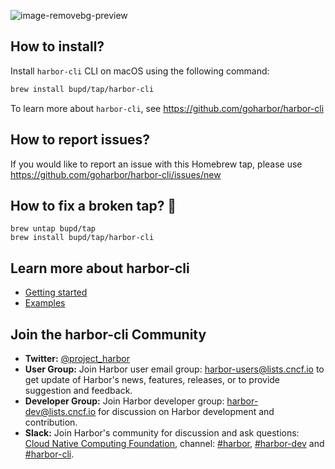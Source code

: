 ![image-removebg-preview](https://github.com/user-attachments/assets/22aac27e-31b8-42dc-8f0a-6ff46f2d9d3b)

## How to install?
Install `harbor-cli` CLI on macOS using the following command:

```sh
brew install bupd/tap/harbor-cli
```

To learn more about `harbor-cli`, see <https://github.com/goharbor/harbor-cli>

## How to report issues?

If you would like to report an issue with this Homebrew tap, please use <https://github.com/goharbor/harbor-cli/issues/new>

## How to fix a broken tap? 🚰

```console
brew untap bupd/tap
brew install bupd/tap/harbor-cli
```

## Learn more about harbor-cli
- [Getting started](https://github.com/goharbor/harbor-cli/?tab=readme-ov-file#project-features-)
- [Examples](https://github.com/goharbor/harbor-cli/?tab=readme-ov-file#example-commands)

## Join the harbor-cli Community
* **Twitter:** [@project_harbor](https://twitter.com/project_harbor)
* **User Group:** Join Harbor user email group: [harbor-users@lists.cncf.io](https://lists.cncf.io/g/harbor-users) to get update of Harbor's news, features, releases, or to provide suggestion and feedback.
* **Developer Group:** Join Harbor developer group: [harbor-dev@lists.cncf.io](https://lists.cncf.io/g/harbor-dev) for discussion on Harbor development and contribution.
* **Slack:** Join Harbor's community for discussion and ask questions: [Cloud Native Computing Foundation](https://slack.cncf.io/), channel: [#harbor](https://cloud-native.slack.com/messages/harbor/), [#harbor-dev](https://cloud-native.slack.com/messages/harbor-dev/) and [#harbor-cli](https://cloud-native.slack.com/messages/harbor-cli/).
